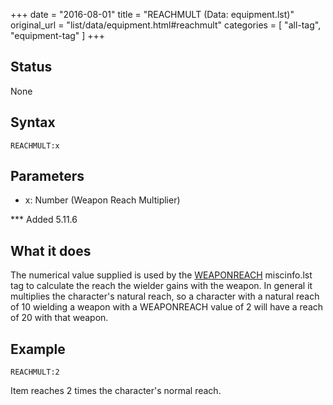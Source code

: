 +++
date = "2016-08-01"
title = "REACHMULT (Data: equipment.lst)"
original_url = "list/data/equipment.html#reachmult"
categories = [ "all-tag", "equipment-tag" ]
+++

## Status

None

## Syntax

`REACHMULT:x`

## Parameters

-   x: Number (Weapon Reach Multiplier)



<span id="reachmult"></span> \*\*\* Added 5.11.6

What it does
------------

The numerical value supplied is used by the
[WEAPONREACH](/list/system/gamemode-miscinfo/weaponreach.html)
miscinfo.lst tag to calculate the reach the wielder gains with the
weapon. In general it multiplies the character's natural reach, so a
character with a natural reach of 10 wielding a weapon with a
WEAPONREACH value of 2 will have a reach of 20 with that weapon.

Example
-------

`REACHMULT:2`

Item reaches 2 times the character's normal reach.


